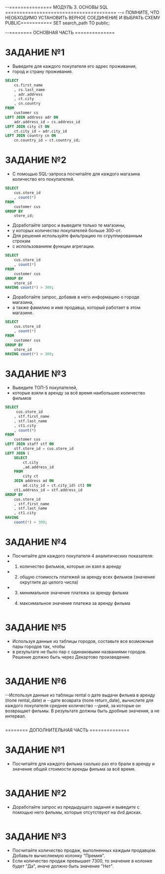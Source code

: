 --=============== МОДУЛЬ 3. ОСНОВЫ SQL =======================================
--= ПОМНИТЕ, ЧТО НЕОБХОДИМО УСТАНОВИТЬ ВЕРНОЕ СОЕДИНЕНИЕ И ВЫБРАТЬ СХЕМУ PUBLIC===========
SET search_path TO public;

--======== ОСНОВНАЯ ЧАСТЬ ==============

# ЗАДАНИЕ №1
- Выведите для каждого покупателя его адрес проживания, 
- город и страну проживания.
``` SQL
SELECT
	cs.first_name
	, cs.last_name
	, adr.address
	, ct.city
	, cn.country 
FROM
	customer cs
LEFT JOIN address adr ON
	adr.address_id = cs.address_id
LEFT JOIN city ct ON
	ct.city_id = adr.city_id
LEFT JOIN country cn ON
	cn.country_id = ct.country_id; 
```

# ЗАДАНИЕ №2
- С помощью SQL-запроса посчитайте для каждого магазина количество его покупателей.
``` SQL
SELECT
	cus.store_id
	, count(*)
FROM
	customer cus
GROUP BY
	store_id;
```
- Доработайте запрос и выведите только те магазины, 
- у которых количество покупателей больше 300-от.
- Для решения используйте фильтрацию по сгруппированным строкам 
- с использованием функции агрегации.

``` SQL
SELECT
	cus.store_id
	, count(*) 
FROM
	customer cus
GROUP BY
	store_id
HAVING count(*) > 300;
```

- Доработайте запрос, добавив в него информацию о городе магазина, 
- а также фамилию и имя продавца, который работает в этом магазине.

``` SQL
SELECT
	cus.store_id
	, count(*) 
FROM
	customer cus
GROUP BY
	store_id
HAVING count(*) > 300;
```

# ЗАДАНИЕ №3
- Выведите ТОП-5 покупателей, 
- которые взяли в аренду за всё время наибольшее количество фильмов

``` SQL
SELECT
	 cus.store_id
	, stf.first_name
	, stf.last_name
	, ct1.city
	, count(*)
FROM
	customer cus
LEFT JOIN staff stf ON
	stf.store_id = cus.store_id
LEFT JOIN (
	SELECT
		ct.city
		,ad.address_id
	FROM
		city ct
	JOIN address ad ON
		ad.city_id = ct.city_id) ct1 ON
	ct1.address_id = stf.address_id
GROUP BY
	cus.store_id
	, stf.first_name
	, stf.last_name
	, ct1.city
HAVING
	count(*) > 300;
```

# ЗАДАНИЕ №4
- Посчитайте для каждого покупателя 4 аналитических показателя:
-   1. количество фильмов, которые он взял в аренду
-   2. общую стоимость платежей за аренду всех фильмов (значение округлите до целого числа)
-   3. минимальное значение платежа за аренду фильма
-   4. максимальное значение платежа за аренду фильма

``` SQL


```

# ЗАДАНИЕ №5
- Используя данные из таблицы городов, составьте все возможные пары городов так, чтобы 
- в результате не было пар с одинаковыми названиями городов. Решение должно быть через Декартово произведение.
 
``` SQL


```

# ЗАДАНИЕ №6
--Используя данные из таблицы rental о дате выдачи фильма в аренду (поле rental_date) и 
--дате возврата (поле return_date), вычислите для каждого покупателя среднее количество 
--дней, за которые он возвращает фильмы. В результате должны быть дробные значения, а не интервал.
 
``` SQL


```

======== ДОПОЛНИТЕЛЬНАЯ ЧАСТЬ ==============

# ЗАДАНИЕ №1
- Посчитайте для каждого фильма сколько раз его брали в аренду и значение общей стоимости аренды фильма за всё время.

``` SQL


```

# ЗАДАНИЕ №2
- Доработайте запрос из предыдущего задания и выведите с помощью него фильмы, которые отсутствуют на dvd дисках.

``` SQL


```

# ЗАДАНИЕ №3
- Посчитайте количество продаж, выполненных каждым продавцом. Добавьте вычисляемую колонку "Премия".
- Если количество продаж превышает 7300, то значение в колонке будет "Да", иначе должно быть значение "Нет".

``` SQL


```
